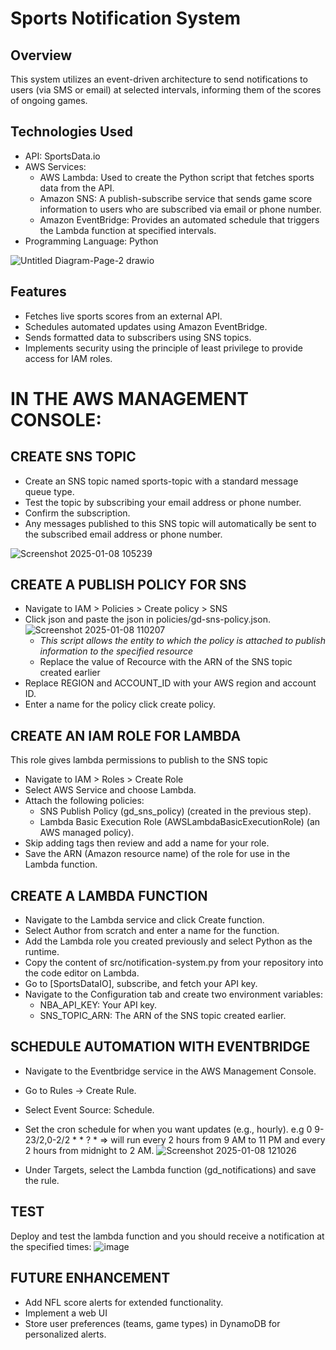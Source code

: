 # Sports Notification System

## Overview

This system utilizes an event-driven architecture to send notifications to users (via SMS or email) at selected intervals, informing them of the scores of ongoing games.

## Technologies Used
- API: SportsData.io
- AWS Services:
    - AWS Lambda: Used to create the Python script that fetches sports data from the API.
    - Amazon SNS: A publish-subscribe service that sends game score information to users who are subscribed via email or phone number.
    - Amazon EventBridge: Provides an automated schedule that triggers the Lambda function at specified intervals.
- Programming Language: Python

  
![Untitled Diagram-Page-2 drawio](https://github.com/user-attachments/assets/1053310d-e398-4a7b-bf8c-c99eef925be4)

## Features
- Fetches live sports scores from an external API.
- Schedules automated updates using Amazon EventBridge.
- Sends formatted data to subscribers using SNS topics.
- Implements security using the principle of least privilege to provide access for IAM roles.

# IN THE AWS MANAGEMENT CONSOLE: 
## CREATE SNS TOPIC
- Create an SNS topic named sports-topic with a standard message queue type.
- Test the topic by subscribing your email address or phone number.
- Confirm the subscription.
- Any messages published to this SNS topic will automatically be sent to the subscribed email address or phone number.

![Screenshot 2025-01-08 105239](https://github.com/user-attachments/assets/cd4eef79-3505-438f-88a8-1f483ea7ad07)

## CREATE A PUBLISH POLICY FOR SNS
- Navigate to IAM > Policies > Create policy > SNS
- Click json and paste the json in policies/gd-sns-policy.json.
  ![Screenshot 2025-01-08 110207](https://github.com/user-attachments/assets/25008643-0d0e-48b8-b9c2-d97e8395c65e)
  - _This script allows the entity to which the policy is attached to publish information to the specified resource_
  - Replace the value of Recource with the ARN of the SNS topic created earlier
- Replace REGION and ACCOUNT_ID with your AWS region and account ID.
- Enter a name for the policy click create policy.

## CREATE AN IAM ROLE FOR LAMBDA
This role gives lambda permissions to publish to the SNS topic
- Navigate to IAM > Roles > Create Role
- Select AWS Service and choose Lambda.
- Attach the following policies:
    - SNS Publish Policy (gd_sns_policy) (created in the previous step).
    - Lambda Basic Execution Role (AWSLambdaBasicExecutionRole) (an AWS managed policy).
- Skip adding tags then review and add a name for your role.
- Save the ARN (Amazon resource name) of the role for use in the Lambda function.

## CREATE A LAMBDA FUNCTION
- Navigate to the Lambda service and click Create function.
- Select Author from scratch and enter a name for the function.
- Add the Lambda role you created previously and select Python as the runtime.
- Copy the content of src/notification-system.py from your repository into the code editor on Lambda.
- Go to [SportsDataIO], subscribe, and fetch your API key.
- Navigate to the Configuration tab and create two environment variables:
    - NBA_API_KEY: Your API key.
    - SNS_TOPIC_ARN: The ARN of the SNS topic created earlier.

## SCHEDULE AUTOMATION WITH EVENTBRIDGE
- Navigate to the Eventbridge service in the AWS Management Console.
- Go to Rules → Create Rule.
- Select Event Source: Schedule.
- Set the cron schedule for when you want updates (e.g., hourly).
    e.g 0 9-23/2,0-2/2 * * ? * => will run every 2 hours from 9 AM to 11 PM and every 2 hours from midnight to 2 AM.
  ![Screenshot 2025-01-08 121026](https://github.com/user-attachments/assets/8f5b7c18-9a09-4909-a5fb-e3f9c81d9ca8)

- Under Targets, select the Lambda function (gd_notifications) and save the rule.

## TEST
Deploy and test the lambda function and you should receive a notification at the specified times:
![image](https://github.com/user-attachments/assets/ead4625c-56b5-4191-b236-08c03e48ef42)

## FUTURE ENHANCEMENT
- Add NFL score alerts for extended functionality.
- Implement a web UI
- Store user preferences (teams, game types) in DynamoDB for personalized alerts.


